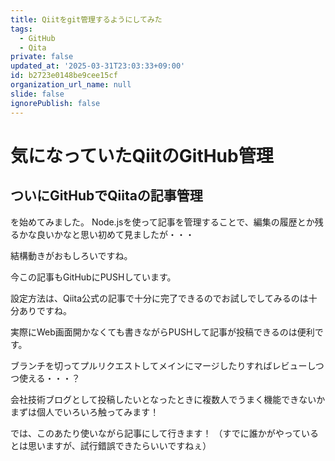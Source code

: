 ```yaml
---
title: Qiitをgit管理するようにしてみた
tags:
  - GitHub
  - Qita
private: false
updated_at: '2025-03-31T23:03:33+09:00'
id: b2723e0148be9cee15cf
organization_url_name: null
slide: false
ignorePublish: false
---
```

# 気になっていたQiitのGitHub管理

## ついにGitHubでQiitaの記事管理
を始めてみました。
Node.jsを使って記事を管理することで、編集の履歴とか残るかな良いかなと思い初めて見ましたが・・・

結構動きがおもしろいですね。

今この記事もGitHubにPUSHしています。

設定方法は、Qiita公式の記事で十分に完了できるのでお試しでしてみるのは十分ありですね。

実際にWeb画面開かなくても書きながらPUSHして記事が投稿できるのは便利です。

ブランチを切ってプルリクエストしてメインにマージしたりすればレビューしつつ使える・・・？

会社技術ブログとして投稿したいとなったときに複数人でうまく機能できないかまずは個人でいろいろ触ってみます！

では、このあたり使いながら記事にして行きます！
（すでに誰かがやっているとは思いますが、試行錯誤できたらいいですねぇ）


